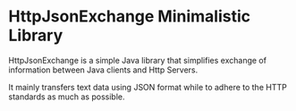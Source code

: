 HttpJsonExchange Minimalistic Library
===============================

HttpJsonExchange is a simple Java library that simplifies
exchange of information between Java clients and Http Servers.

It mainly transfers text data using JSON format while to adhere
to the HTTP standards as much as possible.
